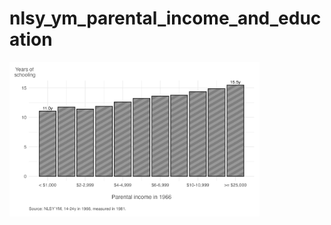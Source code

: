 # nlsy_ym_parental_income_and_education
 
<img src="fig_income_inequality.png" alt="Minimum Wage Plot" width="400">
